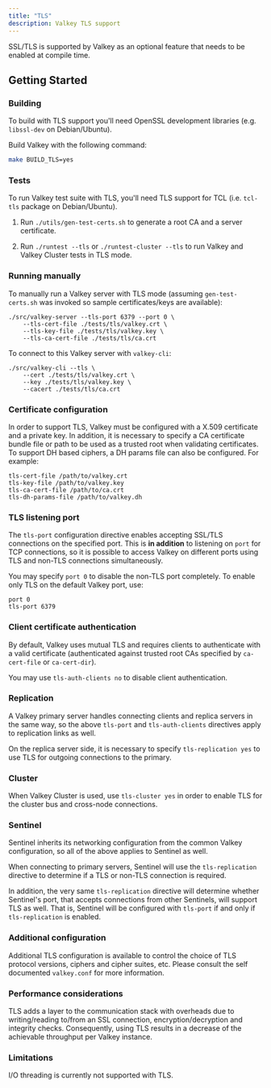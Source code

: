 ```yaml
---
title: "TLS"
description: Valkey TLS support
---
```


SSL/TLS is supported by Valkey as an optional feature
that needs to be enabled at compile time.

## Getting Started

### Building

To build with TLS support you'll need OpenSSL development libraries (e.g.
`libssl-dev` on Debian/Ubuntu).

Build Valkey with the following command:

```sh
make BUILD_TLS=yes
```

### Tests

To run Valkey test suite with TLS, you'll need TLS support for TCL (i.e.
`tcl-tls` package on Debian/Ubuntu).

1. Run `./utils/gen-test-certs.sh` to generate a root CA and a server
   certificate.

2. Run `./runtest --tls` or `./runtest-cluster --tls` to run Valkey and Valkey
   Cluster tests in TLS mode.

### Running manually

To manually run a Valkey server with TLS mode (assuming `gen-test-certs.sh` was
invoked so sample certificates/keys are available):

    ./src/valkey-server --tls-port 6379 --port 0 \
        --tls-cert-file ./tests/tls/valkey.crt \
        --tls-key-file ./tests/tls/valkey.key \
        --tls-ca-cert-file ./tests/tls/ca.crt

To connect to this Valkey server with `valkey-cli`:

    ./src/valkey-cli --tls \
        --cert ./tests/tls/valkey.crt \
        --key ./tests/tls/valkey.key \
        --cacert ./tests/tls/ca.crt

### Certificate configuration

In order to support TLS, Valkey must be configured with a X.509 certificate and a
private key. In addition, it is necessary to specify a CA certificate bundle
file or path to be used as a trusted root when validating certificates. To
support DH based ciphers, a DH params file can also be configured. For example:

```
tls-cert-file /path/to/valkey.crt
tls-key-file /path/to/valkey.key
tls-ca-cert-file /path/to/ca.crt
tls-dh-params-file /path/to/valkey.dh
```

### TLS listening port

The `tls-port` configuration directive enables accepting SSL/TLS connections on
the specified port. This is **in addition** to listening on `port` for TCP
connections, so it is possible to access Valkey on different ports using TLS and
non-TLS connections simultaneously.

You may specify `port 0` to disable the non-TLS port completely. To enable only
TLS on the default Valkey port, use:

```
port 0
tls-port 6379
```

### Client certificate authentication

By default, Valkey uses mutual TLS and requires clients to authenticate with a
valid certificate (authenticated against trusted root CAs specified by
`ca-cert-file` or `ca-cert-dir`).

You may use `tls-auth-clients no` to disable client authentication.

### Replication

A Valkey primary server handles connecting clients and replica servers in the same
way, so the above `tls-port` and `tls-auth-clients` directives apply to
replication links as well.

On the replica server side, it is necessary to specify `tls-replication yes` to
use TLS for outgoing connections to the primary.

### Cluster

When Valkey Cluster is used, use `tls-cluster yes` in order to enable TLS for the
cluster bus and cross-node connections.

### Sentinel

Sentinel inherits its networking configuration from the common Valkey
configuration, so all of the above applies to Sentinel as well.

When connecting to primary servers, Sentinel will use the `tls-replication`
directive to determine if a TLS or non-TLS connection is required.

In addition, the very same `tls-replication` directive will determine whether Sentinel's
port, that accepts connections from other Sentinels, will support TLS as well. That is,
Sentinel will be configured with `tls-port` if and only if `tls-replication` is enabled. 

### Additional configuration

Additional TLS configuration is available to control the choice of TLS protocol
versions, ciphers and cipher suites, etc. Please consult the self documented
`valkey.conf` for more information.

### Performance considerations

TLS adds a layer to the communication stack with overheads due to writing/reading to/from an SSL connection, encryption/decryption and integrity checks. Consequently, using TLS results in a decrease of the achievable throughput per Valkey instance.

### Limitations

I/O threading is currently not supported with TLS.
